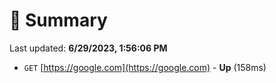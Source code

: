 # 📖 Summary
Last updated: **6/29/2023, 1:56:06 PM**

- `GET` [https://google.com](https://google.com) - **Up** (158ms)
